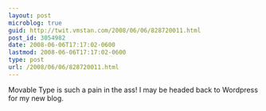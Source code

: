 ```yaml
---
layout: post
microblog: true
guid: http://twit.vmstan.com/2008/06/06/828720011.html
post_id: 3054982
date: 2008-06-06T17:17:02-0600
lastmod: 2008-06-06T17:17:02-0600
type: post
url: /2008/06/06/828720011.html
---
```

Movable Type is such a pain in the ass! I may be headed back to Wordpress for my new blog.
